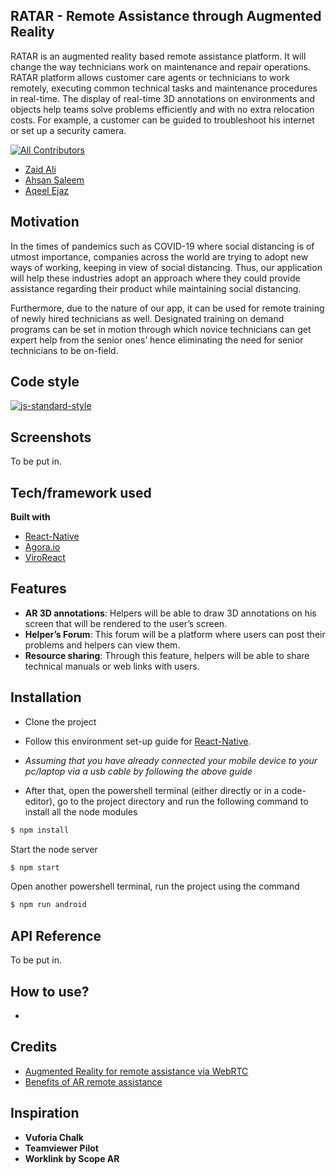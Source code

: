 ## RATAR - Remote Assistance through Augmented Reality
RATAR is an augmented reality based remote assistance platform. It will change the way technicians work on maintenance and repair operations. RATAR platform allows customer care agents or technicians to work remotely, executing common technical tasks and maintenance procedures in real-time. The display of real-time
3D annotations on environments and objects help teams solve problems efficiently and with no extra relocation costs. For example, a customer can be guided to troubleshoot his internet or set up a security camera.

[![All Contributors](https://img.shields.io/badge/all_contributors-3-orange.svg?style=flat-square)](#contributors)

- [Zaid Ali](https://github.com/ZaidAli5430)
- [Ahsan Saleem](https://github.com/AhsanSaleemMemon)
- [Aqeel Ejaz](https://github.com/aqeel1211)

## Motivation
In the times of pandemics such as COVID-19 where social distancing is of utmost importance, companies across the world are trying to adopt new ways of working, keeping in view of social distancing. Thus, our application will help these industries adopt an approach where they could provide assistance regarding their product while
maintaining social distancing.

Furthermore, due to the nature of our app, it can be used for remote training of newly hired technicians as well. Designated training on demand programs can be set in motion through which novice technicians can get expert help from the senior ones’ hence eliminating the need for senior technicians to be on-field.

## Code style

[![js-standard-style](https://img.shields.io/badge/code%20style-standard-brightgreen.svg?style=flat)](https://github.com/feross/standard)
 
## Screenshots
To be put in.

## Tech/framework used

<b>Built with</b>
- [React-Native](https://reactnative.dev)
- [Agora.io](https://www.agora.io/en/)
- [ViroReact](https://viromedia.com/viroreact)

## Features
- <b>AR 3D annotations</b>: Helpers will be able to draw 3D annotations on his screen that will be rendered to the user’s screen.
- <b>Helper’s Forum</b>: This forum will be a platform where users can post their problems and helpers can view them.
- <b>Resource sharing</b>: Through this feature, helpers will be able to share technical manuals or web links with users.

## Installation
- Clone the project

- Follow this environment set-up guide for [React-Native](https://reactnative.dev/docs/environment-setup).

- *Assuming that you have already connected your mobile device to your pc/laptop via a usb cable by following the above guide*

- After that, open the powershell terminal (either directly or in a code-editor), go to the project directory and run the following command to install all the node modules

```bash
$ npm install
```
Start the node server
```bash
$ npm start
```
Open another powershell terminal, run the project using the command
```bash
$ npm run android
```

## API Reference

To be put in.

## How to use?

- 

## Credits

- [Augmented Reality for remote assistance via WebRTC](https://www.youtube.com/watch?v=11NiyGoKOrk)
- [Benefits of AR remote assistance](https://www.xenvis.com/the-benefits-of-ar-remote-assistance-software/)

## Inspiration

- <b>Vuforia Chalk</b>
- <b>Teamviewer Pilot</b>
- <b>Worklink by Scope AR</b>
